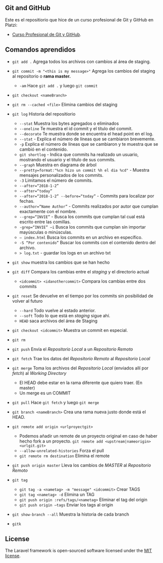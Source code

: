 ## Git and GitHub

Este es el repositiorio que hice de un curso profesional de Git y GitHub en Platzi:

- [Curso Profesional de Git y GitHub](https://platzi.com/clases/git-github/).

## Comandos aprendidos


-   `git add .`  Agrega todos los archivos con cambios al área de staging.
    
-   `git commit -m "<this is my message>"` Agrega los cambios del staging al repositorio o **rama master.**
   
    -   `-am` Hace `git add .` y luego `git commit`
-   `git checkout <nameBranch>`
    
-   `git rm --cached <file>` Elimina cambios del staging
    
-   `git log` Historia del repositiorio
    
    -   `--stat` Muestra los bytes agregados o eliminados
    -   `--oneline` Te muestra el id commit y el título del commit.
    -   `--decorate` Te muestra donde se encuentra el head point en el log.
    -   `--stat` - Explica el número de líneas que se cambiaron brevemente.
    -   `-p` Explica el número de líneas que se cambiaron y te muestra que se cambió en el contenido.
    -   `git shortlog` - Indica que commits ha realizado un usuario, mostrando el usuario y el titulo de sus commits.
    -   `--graph` Muestra en diagrama de árbol
    -   `--pretty=format:"%cn hizo un commit %h el dia %cd"` - Muestra mensajes personalizados de los commits.
    -   `-3` Limitamos el número de commits.
    -   `--after=“2018-1-2”`
    -   `--after=“today”`
    -   `--after=“2018-1-2” --before=“today”` - Commits para localizar por fechas.
    -   `--author=“Name Author”` - Commits realizados por autor que cumplan exactamente con el nombre.
    -   `--grep=“INVIE”` - Busca los commits que cumplan tal cual está escrito entre las comillas.
    -   `-grep=“INVIE” –i` Busca los commits que cumplan sin importar mayúsculas o minúsculas.
    -   `– index.html` Busca los commits en un archivo en específico.
    -   `-S “Por contenido”` Buscar los commits con el contenido dentro del archivo.
    -   `> log.txt` - guardar los logs en un archivo txt
-   `git show` muestra los cambios que se han hecho
    
-   `git diff` Compara los cambias entre el _staging_ y el directorio actual
    
    -   `<idcommit> <idanothercommit>` Compara los cambias entre dos commits
-   `git reset` Se devuelve en el tiempo por los commits sin posibilidad de volver al futuro
    
    -   `--hard` Todo vuelve al estado anterior.
    -   `--soft` Todo lo que está en _staging_ sigue ahí.
    -   `HEAD` saca archivos del área de Staging
-   `git checkout <idcommit>` Muestra un commit en especial.
    
-   `git rm`
    
-   `git push` Envía el _Repositorio Local_ a un _Repositorio Remoto_
    
-   `git fetch` Trae los datos del _Repositorio Remoto_ al _Repositorio Local_
    
-   `git merge` Toma los archivos del _Repositorio Local_ (enviados allí por _fetch_) al _Working Directory_
    
    -   El HEAD debe estar en la rama diferente que quiero traer. (En master)
    -   Un merge es un COMMIT
-   `git pull` Hace `git fetch` y luego `git merge`
    
-   `git branch <nameBranch>` Crea una rama nueva justo donde está el HEAD.
    
-   `git remote add origin <urlproyectgit>`
    
    -   Podemos añadir un remote de un proyecto original en caso de haber hecho fork a un proyecto. `git remote add <upstream|nameorigin> <urlgit.git>`
    -   `--allow-unrelated-histories` Forza el pull
    -   `git remote rm destination` Elimina el remote
-   `git push origin master` Lleva los cambios de _MASTER_ al _Repositorio Remoto_
    
-   `git tag`
    
    -   `git tag -a <nametag> -m "message" <idcommit>` Crear TAGS
    -   `git tag <nametag> -d` Elimina un TAG
    -   `git push origin :refs/tags/<nametag>` Eliminar el tag del origin
    -   `git push origin —tags` Enviar los tags al origin
-   `git show-branch --all` Muestra la historia de cada branch
    
-   `gitk`


## License

The Laravel framework is open-sourced software licensed under the [MIT license](https://opensource.org/licenses/MIT).